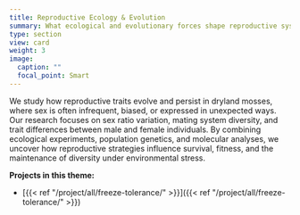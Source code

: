 ```yaml
---
title: Reproductive Ecology & Evolution
summary: What ecological and evolutionary forces shape reproductive systems in mosses?
type: section
view: card
weight: 3
image:
  caption: ""
  focal_point: Smart
---
```


We study how reproductive traits evolve and persist in dryland mosses, where sex is often infrequent, biased, or expressed in unexpected ways. Our research focuses on sex ratio variation, mating system diversity, and trait differences between male and female individuals. By combining ecological experiments, population genetics, and molecular analyses, we uncover how reproductive strategies influence survival, fitness, and the maintenance of diversity under environmental stress.


**Projects in this theme:**

- [{{< ref "/project/all/freeze-tolerance/" >}}]({{< ref "/project/all/freeze-tolerance/" >}})
